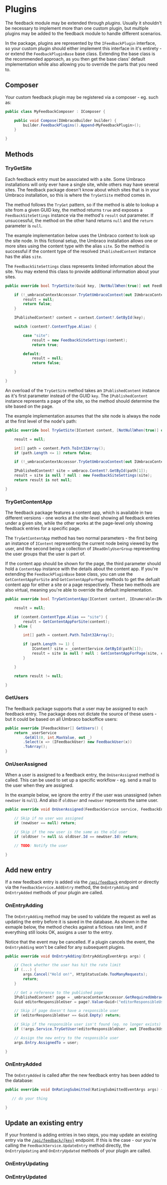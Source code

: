 # Plugins

The feedback module may be extended through *plugins*. Usually it shouldn't be necessary to implement more than one custom plugin, but multiple plugins may be added to the feedback module to handle different scenarios.

In the package, plugins are represented by the `IFeedbackPlugin` interface, so your custom plugin should either implement this interface in it's entirety - or extend the `FeedbackPluginBase` base class. Extending the base class is the recommended approach, as you then get the base class' default implementation while also allowing you to override the parts that you need to.




## Composer

Your custom feedback plugin may be registered via a composer - eg. such as:

```csharp
public class MyFeedbackComposer : IComposer {

    public void Compose(IUmbracoBuilder builder) {
        builder.FeedbackPlugins().Append<MyFeedbackPlugin>();
    }

}
```



## Methods





### TryGetSite

Each feedback entry must be associated with a site. Some Umbraco installations will only ever have a single site, while others may have several sites. The feedback package doesn't know about which sites that is in your Umbraco installation, so this is where the `TryGetSite` method comes in.

The method follows the `TryGet` pattern, so if the method is able to lookup a site from a given GUID key, the method returns `true` and exposes a `FeedbackSiteSettings` instance via the method's `result` out parameter. If unsuccessful, the method on the other hand returns `null` and the `return` parameter is `null`.

The example implementation below uses the Umbraco context to look up the site node. In this fictional setup, the Umbraco installation allows one or more sites using the content type with the alias `site`. So the method is successful if the content type of the resolved `IPublishedContent` instance has the alias `site`.

The `FeedbackSiteSettings` class represents limited information about the site. You may extend this class to provide additional information about your sites.

```csharp
public override bool TryGetSite(Guid key, [NotNullWhen(true)] out FeedbackSiteSettings? result) {

    if (!_umbracoContextAccessor.TryGetUmbracoContext(out IUmbracoContext? context)) {
        result = null;
        return false;
    }

    IPublishedContent? content = context.Content?.GetById(key);

    switch (content?.ContentType.Alias) {

        case "site":
            result = new FeedbackSiteSettings(content);
            return true;

        default:
            result = null;
            return false;

    }

}
```

An overload of the `TryGetSite` method takes an `IPublishedContent` instance as it's first parameter instead of the GUID `key`. The `IPublishedContent` instance represents a page of the site, so the method should determine the site based on the page.

The example implementation assumes that the site node is always the node at the first level of the node's path:

```csharp
public override bool TryGetSite(IContent content, [NotNullWhen(true)] out FeedbackSiteSettings? result) {

    result = null;

    int[] path = content.Path.ToInt32Array();
    if (path.Length <= 1) return false;

    if (!_umbracoContextAccessor.TryGetUmbracoContext(out IUmbracoContext? umbraco)) return false;

    IPublishedContent? site = umbraco.Content?.GetById(path[1]);
    result = site is null ? null : new FeedbackSiteSettings(site);
    return result is not null;

}
```



### TryGetContentApp

The feedback package features a content app, which is available in two different versions - one works at the site-level showing all feedback entries under a given site, while the other works at the page-level only showing feedback entries for a specific page.

The `TryGetContentApp` method has two normal parameters - the first being an instance of `IContent` representing the current node being viewed by the user, and the second being a collection of `IReadOnlyUserGroup` representing the user groups that the user is part of.

If the content app should be shown for the page, the third parameter should hold a `ContentApp` instance with the details about the content app. If you're extending the `FeedbackPluginBase` base class, you can use the `GetContentAppForSite` and `GetContentAppForPage` methods to get the defualt content app for either a site or a page respectively. These two methods are also virtual, meaning you're able to override the default implementation.

```csharp
public override bool TryGetContentApp(IContent content, IEnumerable<IReadOnlyUserGroup> userGroups, [NotNullWhen(true)] out ContentApp? result) {

    result = null;

    if (content.ContentType.Alias == "site") {
        result = GetContentAppForSite(content);
    } else {

        int[] path = content.Path.ToInt32Array();

        if (path.Length >= 1) {
            IContent? site = _contentService.GetById(path[1]);
            result = site is null ? null : GetContentAppForPage(site, content);
        }

    }

    return result != null;

}
```



### GetUsers

The feedback package supports that a user may be assigned to each feedback entry. The package does not dictate the source of these users - but it could be based on all Umbraco backoffice users:

```csharp
public override IFeedbackUser[] GetUsers() {
    return _userService
        .GetAll(0, int.MaxValue, out _)
        .Select(x => (IFeedbackUser) new FeedbackUser(x))
        .ToArray();
}
```


### OnUserAssigned

When a user is assigned to a feedback entry, the `OnUserAssigned` method is called. This can be used to set up a specific workflow - eg. send a mail to the user when they are assigned.

In the example below, we ignore the entry if the user was unassigned (when `newUser` is `null`). And also if `oldUser` and `newUser` represents the same user.

```csharp
public override void OnUserAssigned(FeedbackService service, FeedbackEntry entry, IFeedbackUser? oldUser, IFeedbackUser? newUser) {

    // Skip if no user was assigned
    if (newUser == null) return;

    // Skip if the new user is the same as the old user
    if (oldUser != null && oldUser.Id == newUser.Id) return;

    // TODO: Notify the user

}
```





## Add new entry

If a new feedback entry is added via the [`/api/feedback`](./endpoints.md#update-entry) endpoint or directly via the `FeedbackService.AddEntry` method, the `OnEntryAdding` and `OnEntryAdded` methods of your plugin are called.

### OnEntryAdding

The `OnEntryAdding` method may be used to validate the request as well as updating the entry before it is saved in the database. As shown in the exmaple below, the method checks against a fictious rate limit, and if everything still looks OK, assigns a user to the entry.

Notice that the event may be cancelled. If a plugin cancels the event, the `OnEntryAdding` won't be called for any subsequent plugins.

```csharp
public override void OnEntryAdding(EntryAddingEventArgs args) {

    // Check whether the user has hit the rate limit
    if (...) {
        args.Cancel("Hold on!", HttpStatusCode.TooManyRequests);
        return;
    }

    // Get a reference to the published page
    IPublishedContent? page = _umbracoContextAccessor.GetRequiredUmbracoContext().Content?.GetById(args.Entry.PageKey);
    Guid editorResponsibleUser = page?.Value<Guid>("editorResponsibleUser") ?? Guid.Empty;

    // Skip if page doesn't have a responsible user
    if (editorResponsibleUser == Guid.Empty) return;

    // Skip if the responsible user isn't found (eg. no longer exists)
    if (!args.Service.TryGetUser(editorResponsibleUser, out IFeedbackUser? user)) return;

    // Assign the new entry to the responsible user
    args.Entry.AssignedTo = user;

}
```

### OnEntryAdded

The `OnEntryAdded` is called after the new feedback entry has been added to the database:

```csharp
public override void OnRatingSubmitted(RatingSubmittedEventArgs args) {

   // do your thing 

}
```




## Update an existing entry

If your frontend is adding entries in two steps, you may update an existing entry via the [`/api/feedback/{key}`](./endpoints.md#update-an-entry) endpoint. If this is the case - our you're calling the `FeedbackService.UpdateEntry` method directly, the `OnEntryUpdating` and `OnEntryUpdated` methods of your plugin are called.

### OnEntryUpdating

### OnEntryUpdated
